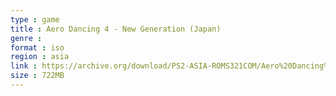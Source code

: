 ```yaml
---
type : game
title : Aero Dancing 4 - New Generation (Japan)
genre : 
format : iso
region : asia
link : https://archive.org/download/PS2-ASIA-ROMS321COM/Aero%20Dancing%204%20-%20New%20Generation%20%28Japan%29.7z
size : 722MB
---
```

